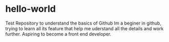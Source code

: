 # hello-world
Test Repository to understand the basics of Github
Im a beginer in github, trying to learn all its feature that help me uderstand all the details and work further.
Aspiring to become a front end developer.
